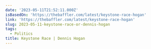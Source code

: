 ```yaml
---
date: '2023-05-11T21:52:11.000Z'
isBasedOn: 'https://thebaffler.com/latest/keystone-race-hogan'
link: 'https://thebaffler.com/latest/keystone-race-hogan'
slug: 2023-05-11-keystone-race-or-dennis-hogan
tags:
  - Politics
title: Keystone Race | Dennis Hogan
---
```


